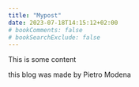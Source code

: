 ```yaml
---
title: "Mypost"
date: 2023-07-18T14:15:12+02:00
# bookComments: false
# bookSearchExclude: false
---
```


This is some content

this blog was made by Pietro Modena


